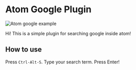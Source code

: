 # Atom Google Plugin

![Atom google example](https://github.com/sean-codes/atom-google/blob/08e8f2286a43e9bef27100825d26aecf003ebd06/example.gif?raw=true)

Hi! This is a simple plugin for searching google inside atom!

## How to use

Press `Ctrl-Alt-S`. Type your search term. Press Enter!
